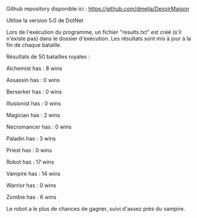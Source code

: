 Github repository disponible ici : https://github.com/dmelia/DevoirMaison

Utilise la version 5.0 de DotNet

Lors de l'exécution du programme, un fichier "results.txt" est créé (s'il n'existe pas) dans le dossier d'exécution. Les résultats sont mis à jour à la fin de chaque bataille.

Résultats de 50 batailles royales :

Alchemist has : 8 wins

Assassin has : 0 wins

Berserker has : 0 wins

Illusionist has : 0 wins

Magician has : 2 wins

Necromancer has : 0 wins

Paladin has : 3 wins

Priest has : 0 wins

Robot has : 17 wins

Vampire has : 14 wins

Warrior has : 0 wins

Zombie has : 6 wins

Le robot a le plus de chances de gagner, suivi d'assez près du vampire.
